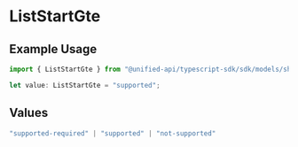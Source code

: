 # ListStartGte

## Example Usage

```typescript
import { ListStartGte } from "@unified-api/typescript-sdk/sdk/models/shared";

let value: ListStartGte = "supported";
```

## Values

```typescript
"supported-required" | "supported" | "not-supported"
```